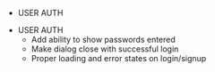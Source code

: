 <!-- BACKEND -->
- USER AUTH
    <!-- DONE - Verify email address is real or remove email check entirely -->



<!-- FRONTEND -->
- USER AUTH
    <!-- - password & Confirm password: pass entered password into confirm password input and verify they match DONE -->
    - Add ability to show passwords entered
    <!-- - fix confirm_password DONE -->
    <!-- - Get login/signup working with backend DONE -->
    - Make dialog close with successful login
    - Proper loading and error states on login/signup